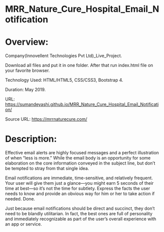 # MRR_Nature_Cure_Hospital_Email_Notification

# Overview:

Company(Innovellent Technologies Pvt Ltd)_Live_Project.

Download all files and put it in one folder. After that run index.html file on your favorite browser.

Technology Used: HTML/HTML5, CSS/CSS3, Bootstrap 4.

Duration: May 2019.

URL: https://sumandeyashi.github.io/MRR_Nature_Cure_Hospital_Email_Notification/

Source URL: https://mrrnaturecure.com/

# Description:

Effective email alerts are highly focused messages and a perfect illustration of when “less is more.” While the email body is an opportunity for some elaboration on the core information conveyed in the subject line, but don’t be tempted to stray from that single idea. 

Email notifications are immediate, time-sensitive, and relatively frequent. Your user will give them just a glance—you might earn 5 seconds of their time at best—so it’s not the time for subtlety. Express the facts the user needs to know and provide an obvious way for him or her to take action if needed. Done.

Just because email notifications should be direct and succinct, they don’t need to be blandly utilitarian. In fact, the best ones are full of personality and immediately recognizable as part of the user’s overall experience with an app or service.
